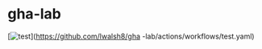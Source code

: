 # gha-lab

[![test](https://github.com/lwalsh8/ghalab/actions/workflows/test.yaml/badge.svg)](https://github.com/lwalsh8/gha
-lab/actions/workflows/test.yaml)
